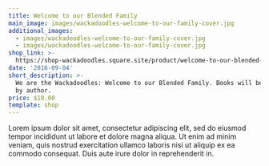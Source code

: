 ```yaml
---
title: Welcome to our Blended Family
main_image: images/wackadoodles-welcome-to-our-family-cover.jpg
additional_images:
  - images/wackadoodles-welcome-to-our-family-cover.jpg
  - images/wackadoodles-welcome-to-our-family-cover.jpg
shop_link: >-
  https://shop-wackadoodles.square.site/product/welcome-to-our-blended-family-book/
date: '2016-09-04'
short_description: >-
  We are the Wackadoodles: Welcome to our Blended Family. Books will be signed
  by author.
price: $10.00
template: shop
---
```

Lorem ipsum dolor sit amet, consectetur adipiscing elit, sed do eiusmod tempor incididunt ut labore et dolore magna aliqua. Ut enim ad minim veniam, quis nostrud exercitation ullamco laboris nisi ut aliquip ex ea commodo consequat. Duis aute irure dolor in reprehenderit in.